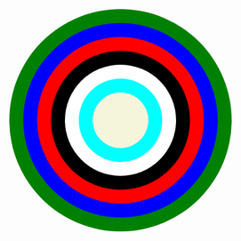 <!DOCTYPE html>
<html lang="en">
<head>
    <meta charset="UTF-8">
    <meta name="viewport" content="width=device-width, initial-scale=1.0">
    <title>Document</title>
</head>
<style>
    body{
        justify-content: center;
    }
    .dis-flex{
        display: flex;
        
    }
    .justify-center{
        justify-content: center;

    }
    .align-center{
        align-items: center;
    }
    .rounded-50{
        border-radius: 50%;
    }
    .outer{
        height:400px;
        width: 400px;
        background-color: green;
    }
    .inner{
        background-color: blue;
        height: 350px;
        width: 350px;

    }
    .inner1{
        height: 300px;
        width: 300px;
        background-color: red;
    }
    .inner2{
        height: 250px;
        width: 250px;
        background-color: black;
    }
    .inner3{
        height: 200px;
        width: 200px;
        background-color: white;
    }
    .inner4{
        height: 150px;
        width: 150px;
        background-color: aqua;
    }
    .inner5{
        height: 100px;
        width: 100px;
        background-color: beige;
    }
</style>
<body>
    <div class="outer rounded-50 dis-flex justify-center align-center">
        <div class="inner rounded-50 dis-flex justify-center align-center ">
            <div class="inner1 rounded-50 dis-flex justify-center align-center">
                <div class="inner2 rounded-50 dis-flex justify-center align-center">
                    <div class="inner3 rounded-50 dis-flex justify-center align-center">
                        <div class="inner4 rounded-50 dis-flex justify-center align-center">
                            <div class= "inner5 rounded-50">
                            </div>
                        </div>
                    </div>
                </div>
            </div>
        </div>
    </div>
</body>
</html>
